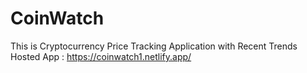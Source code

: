# CoinWatch
This is Cryptocurrency Price Tracking Application with Recent Trends
Hosted App : https://coinwatch1.netlify.app/
